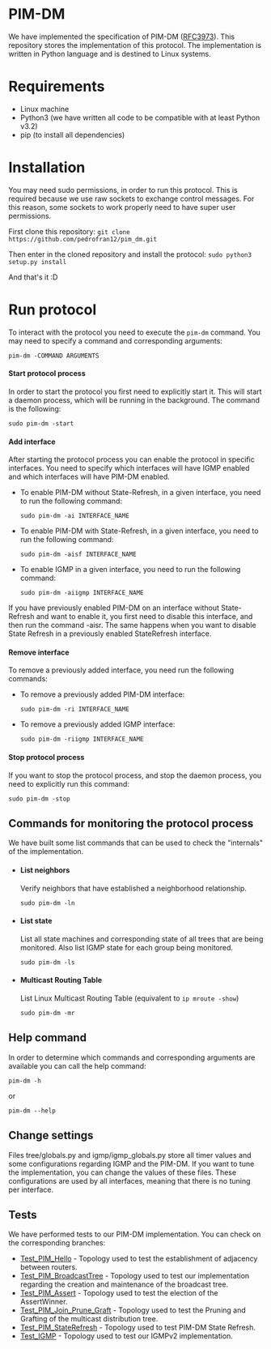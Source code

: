 # PIM-DM

We have implemented the specification of PIM-DM ([RFC3973](https://tools.ietf.org/html/rfc3973)).
This repository stores the implementation of this protocol. The implementation is written in Python language and is destined to Linux systems.


# Requirements

 - Linux machine
 - Python3 (we have written all code to be compatible with at least Python v3.2)
 - pip (to install all dependencies)


# Installation
You may need sudo permissions, in order to run this protocol. This is required because we use raw sockets to exchange control messages. For this reason, some sockets to work properly need to have super user permissions.

First clone this repository:
  `git clone https://github.com/pedrofran12/pim_dm.git`

Then enter in the cloned repository and install the protocol:
   `sudo python3 setup.py install`

And that's it :D


# Run protocol

To interact with the protocol you need to execute the `pim-dm` command. You may need to specify a command and corresponding arguments:

   `pim-dm -COMMAND ARGUMENTS`


#### Start protocol process

In order to start the protocol you first need to explicitly start it. This will start a daemon process, which will be running in the background. The command is the following:
  ```
  sudo pim-dm -start
  ```


#### Add interface

After starting the protocol process you can enable the protocol in specific interfaces. You need to specify which interfaces will have IGMP enabled and which interfaces will have PIM-DM enabled.

- To enable PIM-DM without State-Refresh, in a given interface, you need to run the following command:

   ```
   sudo pim-dm -ai INTERFACE_NAME
   ```

- To enable PIM-DM with State-Refresh, in a given interface, you need to run the following command:

   ```
   sudo pim-dm -aisf INTERFACE_NAME
   ```

- To enable IGMP in a given interface, you need to run the following command:

   ```
   sudo pim-dm -aiigmp INTERFACE_NAME
   ```

If you have previously enabled PIM-DM on an interface without State-Refresh and want to enable it, you first need to disable this interface, and then run the command -aisr. The same happens when you want to disable State Refresh in a previously enabled StateRefresh interface.

#### Remove interface

To remove a previously added interface, you need run the following commands:

- To remove a previously added PIM-DM interface:

   ```
   sudo pim-dm -ri INTERFACE_NAME
   ```

- To remove a previously added IGMP interface:

   ```
   sudo pim-dm -riigmp INTERFACE_NAME
   ```


#### Stop protocol process

If you want to stop the protocol process, and stop the daemon process, you need to explicitly run this command:

   ```
   sudo pim-dm -stop
   ```



## Commands for monitoring the protocol process
We have built some list commands that can be used to check the "internals" of the implementation.

 - #### List neighbors
	 Verify neighbors that have established a neighborhood relationship.

   ```
   sudo pim-dm -ln
   ```

 - #### List state
    List all state machines and corresponding state of all trees that are being monitored. Also list IGMP state for each group being monitored.

   ```
   sudo pim-dm -ls
   ```

 - #### Multicast Routing Table
   List Linux Multicast Routing Table (equivalent to `ip mroute -show`)

   ```
   sudo pim-dm -mr
   ```


## Help command
In order to determine which commands and corresponding arguments are available you can call the help command:

   ```
   pim-dm -h
   ```

   or

   ```
   pim-dm --help
   ```

## Change settings

Files tree/globals.py and igmp/igmp_globals.py store all timer values and some configurations regarding IGMP and the PIM-DM. If you want to tune the implementation, you can change the values of these files. These configurations are used by all interfaces, meaning that there is no tuning per interface.


## Tests

We have performed tests to our PIM-DM implementation. You can check on the corresponding branches:

- [Test_PIM_Hello](https://github.com/pedrofran12/pim_dm/tree/Test_PIM_Hello) - Topology used to test the establishment of adjacency between routers.
- [Test_PIM_BroadcastTree](https://github.com/pedrofran12/pim_dm/tree/Test_PIM_BroadcastTree) - Topology used to test our implementation regarding the creation and maintenance of the broadcast tree.
- [Test_PIM_Assert](https://github.com/pedrofran12/pim_dm/tree/Test_PIM_Assert) - Topology used to test the election of the AssertWinner.
- [Test_PIM_Join_Prune_Graft](https://github.com/pedrofran12/pim_dm/tree/Test_PIM_Join_Prune_Graft) - Topology used to test the Pruning and Grafting of the multicast distribution tree.
- [Test_PIM_StateRefresh](https://github.com/pedrofran12/pim_dm/tree/Test_PIM_StateRefresh) - Topology used to test PIM-DM State Refresh.
- [Test_IGMP](https://github.com/pedrofran12/hpim_dm/tree/Test_IGMP) - Topology used to test our IGMPv2 implementation.
